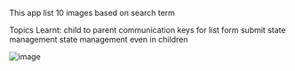 This app list 10 images based on search term

Topics Learnt:
child to parent communication
keys for list
form submit state management
state management even in children

![image](https://user-images.githubusercontent.com/40354618/230793577-7d863f62-0ded-454f-a427-30e14974bf70.png)
